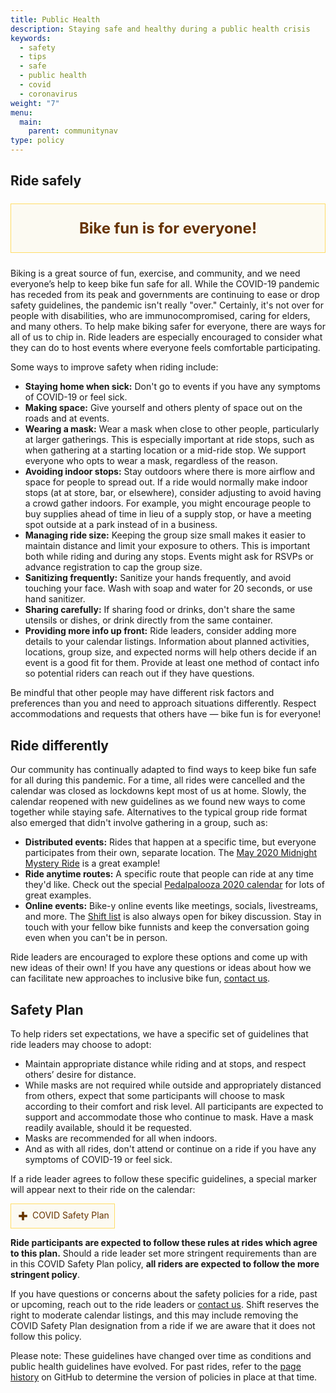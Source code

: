 ```yaml
---
title: Public Health
description: Staying safe and healthy during a public health crisis
keywords:
  - safety
  - tips
  - safe
  - public health
  - covid
  - coronavirus
weight: "7"
menu:
  main:
    parent: communitynav
type: policy
---
```


## Ride safely

<p class="mission-statement" style="text-align: center; padding: 1em; color: #663300; border: 1px solid #FFDD66; background: #FCFAF2; font-weight: bold; font-size: 24px;"><strong>Bike fun is for everyone!</strong></p>

Biking is a great source of fun, exercise, and community, and we need everyone’s help to keep bike fun safe for all. While the COVID-19 pandemic has receded from its peak and governments are continuing to ease or drop safety guidelines, the pandemic isn't really "over." Certainly, it's not over for people with disabilities, who are immunocompromised, caring for elders, and many others. To help make biking safer for everyone, there are ways for all of us to chip in. Ride leaders are especially encouraged to consider what they can do to host events where everyone feels comfortable participating.

Some ways to improve safety when riding include:

* **Staying home when sick:** Don't go to events if you have any symptoms of COVID-19 or feel sick.
* **Making space:** Give yourself and others plenty of space out on the roads and at events.
* **Wearing a mask:** Wear a mask when close to other people, particularly at larger gatherings. This is especially important at ride stops, such as when gathering at a starting location or a mid-ride stop. We support everyone who opts to wear a mask, regardless of the reason.
* **Avoiding indoor stops:** Stay outdoors where there is more airflow and space for people to spread out. If a ride would normally make indoor stops (at at store, bar, or elsewhere), consider adjusting to avoid having a crowd gather indoors. For example, you might encourage people to buy supplies ahead of time in lieu of a supply stop, or have a meeting spot outside at a park instead of in a business.
* **Managing ride size:** Keeping the group size small makes it easier to maintain distance and limit your exposure to others. This is important both while riding and during any stops. Events might ask for RSVPs or advance registration to cap the group size.
* **Sanitizing frequently:** Sanitize your hands frequently, and avoid touching your face. Wash with soap and water for 20 seconds, or use hand sanitizer.
* **Sharing carefully:** If sharing food or drinks, don't share the same utensils or dishes, or drink directly from the same container.
* **Providing more info up front:** Ride leaders, consider adding more details to your calendar listings. Information about planned activities, locations, group size, and expected norms will help others decide if an event is a good fit for them. Provide at least one method of contact info so potential riders can reach out if they have questions.

Be mindful that other people may have different risk factors and preferences than you and need to approach situations differently. Respect accommodations and requests that others have — bike fun is for everyone!


## Ride differently

Our community has continually adapted to find ways to keep bike fun safe for all during this pandemic. For a time, all rides were cancelled and the calendar was closed as lockdowns kept most of us at home. Slowly, the calendar reopened with new guidelines as we found new ways to come together while staying safe. Alternatives to the typical group ride format also emerged that didn't involve gathering in a group, such as:

* **Distributed events:** Rides that happen at a specific time, but everyone participates from their own, separate location. The [May 2020 Midnight Mystery Ride](https://midnightmysteryride.wordpress.com/2020/05/05/may-ride-switching-things-up/) is a great example! 
* **Ride anytime routes:** A specific route that people can ride at any time they'd like. Check out the special [Pedalpalooza 2020 calendar](/archive/pedalpalooza/pedalpalooza-2020/) for lots of great examples.
* **Online events:** Bike-y online events like meetings, socials, livestreams, and more. The [Shift list](/pages/email-list/) is also always open for bikey discussion. Stay in touch with your fellow bike funnists and keep the conversation going even when you can't be in person.

Ride leaders are encouraged to explore these options and come up with new ideas of their own! If you have any questions or ideas about how we can facilitate new approaches to inclusive bike fun, [contact us](/pages/contact/).


## Safety Plan

To help riders set expectations, we have a specific set of guidelines that ride leaders may choose to adopt: 

* Maintain appropriate distance while riding and at stops, and respect others’ desire for distance.
* While masks are not required while outside and appropriately distanced from others, expect that some participants will choose to mask according to their comfort and risk level. All participants are expected to support and accommodate those who continue to mask. Have a mask readily available, should it be requested.
* Masks are recommended for all when indoors.
* And as with all rides, don't attend or continue on a ride if you have any symptoms of COVID-19 or feel sick.

If a ride leader agrees to follow these specific guidelines, a special marker will appear next to their ride on the calendar: 

<span style="text-align: left; padding: 1em; color: #663300; border: 1px solid #FFDD66; background: #FCFAF2; display: inline-block; padding: 0.5rem">
  <svg class="icon" role="img" aria-hidden="true" style="width: 22px; height: 22px; margin-right: 4px; vertical-align: middle; stroke: currentColor;">
    <symbol id="icon-safety" viewBox="0 0 80 80">
      <path d="M40.0001 22V58" stroke-width="13.2467" stroke-linecap="square"></path>
      <path d="M58 40H22" stroke-width="13.2467" stroke-linecap="square"></path>
    </symbol>
    <use href="#icon-safety"></use>
</svg>COVID Safety Plan</span>

**Ride participants are expected to follow these rules at rides which agree to this plan.** Should a ride leader set more stringent requirements than are in this COVID Safety Plan policy, **all riders are expected to follow the more stringent policy**. 

If you have questions or concerns about the safety policies for a ride, past or upcoming, reach out to the ride leaders or [contact us](/pages/contact/). Shift reserves the right to moderate calendar listings, and this may include removing the COVID Safety Plan designation from a ride if we are aware that it does not follow this policy.

Please note: These guidelines have changed over time as conditions and public health guidelines have evolved. For past rides, refer to the [page history](https://github.com/shift-org/shift-docs/commits/main/site/content/pages/public-health.md) on GitHub to determine the version of policies in place at that time.
